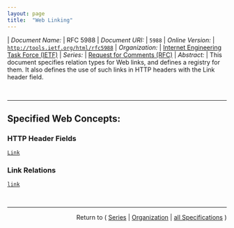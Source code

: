 ```yaml
---
layout: page
title:  "Web Linking"
---
```


| *Document Name:* | RFC 5988
| *Document URI:* | `5988`
| *Online Version:* | [`http://tools.ietf.org/html/rfc5988`](http://tools.ietf.org/html/rfc5988)
| *Organization:* | [Internet Engineering Task Force (IETF)](..  "List of specification series by this organization")
| *Series:* | [Request for Comments (RFC)](.  "List of specifications in this series")
| *Abstract:* | This document specifies relation types for Web links, and defines a registry for them. It also defines the use of such links in HTTP headers with the Link header field.

<br/>
<hr/>

## Specified Web Concepts:

### HTTP Header Fields

[`Link`](/concepts/http-header/Link "The Link entity-header field provides a means for serialising one or more links in HTTP headers. It is semantically equivalent to the <LINK> element in HTML, as well as the atom:link feed-level element in Atom.")

### Link Relations

[`link`](/concepts/link-relation/link "In the simplest case, a link relation type identifies the semantics of a link. For example, a link with the relation type &#34;copyright&#34; indicates that the resource identified by the target IRI is a statement of the copyright terms applying to the current context IRI. Link relation types can also be used to indicate that the target resource has particular attributes, or exhibits particular behaviours; for example, a &#34;service&#34; link implies that the identified resource is part of a defined protocol (in this case, a service description).")



<br/>
<hr/>

<p style="text-align: right">Return to ( <a href="./">Series</a> | <a href="../">Organization</a> | <a href="../../">all Specifications</a> )</p>